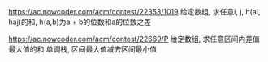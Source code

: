 https://ac.nowcoder.com/acm/contest/22353/1019
给定数组, 求任意i, j, h(ai, haj)的和, h(a,b)为a + b的位数和a的位数之差

https://ac.nowcoder.com/acm/contest/22669/P
给定数组, 求任意区间内差值最大值的和
单调栈, 区间最大值减去区间最小值
